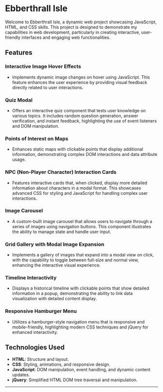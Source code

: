 # Ebberthrall Isle

Welcome to Ebberthrall Isle, a dynamic web project showcasing JavaScript, HTML, and CSS skills. This project is designed to demonstrate my capabilities in web development, particularly in creating interactive, user-friendly interfaces and engaging web functionalities.

## Features

### Interactive Image Hover Effects
- Implements dynamic image changes on hover using JavaScript. This feature enhances the user experience by providing visual feedback directly related to user interactions.

### Quiz Modal
- Offers an interactive quiz component that tests user knowledge on various topics. It includes random question generation, answer verification, and instant feedback, highlighting the use of event listeners and DOM manipulation.

### Points of Interest on Maps
- Enhances static maps with clickable points that display additional information, demonstrating complex DOM interactions and data attribute usage.

### NPC (Non-Player Character) Interaction Cards
- Features interactive cards that, when clicked, display more detailed information about characters in a modal format. This showcases advanced CSS for styling and JavaScript for handling complex user interactions.

### Image Carousel
- A custom-built image carousel that allows users to navigate through a series of images using navigation buttons. This component illustrates the ability to manage state and handle user input.

### Grid Gallery with Modal Image Expansion
- Implements a gallery of images that expand into a modal view on click, with the capability to toggle between full-size and normal view, enhancing the interactive visual experience.

### Timeline Interactivity
- Displays a historical timeline with clickable points that show detailed information in a popup, demonstrating the ability to link data visualization with detailed content display.

### Responsive Hamburger Menu
- Utilizes a hamburger-style navigation menu that is responsive and mobile-friendly, highlighting modern CSS techniques and jQuery for enhanced interactivity.

## Technologies Used
- **HTML**: Structure and layout.
- **CSS**: Styling, animations, and responsive design.
- **JavaScript**: DOM manipulation, event handling, and dynamic content updates.
- **jQuery**: Simplified HTML DOM tree traversal and manipulation.

---

